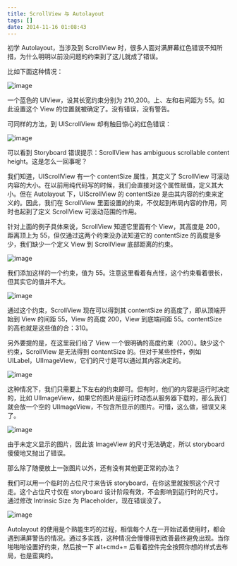 ```yaml
---
title: ScrollView 与 Autolayout
tags: []
date: 2014-11-16 01:08:43
---
```


初学 Autolayout，当涉及到 ScrollView 时，很多人面对满屏幕红色错误不知所措，为什么明明以前没问题的约束到了这儿就成了错误。

比如下面这种情况：

![image](/ScrollView%E4%B8%8EAutolayout/001.png)

一个蓝色的 UIView，设其长宽约束分别为 210,200。上、左和右间距为 55。如此设置这个 View 的位置就被确定了。没有错误，没有警告。

可同样的方法，到 UIScrollView 却有触目惊心的红色错误：

![image](/ScrollView%E4%B8%8EAutolayout/002.png)

可以看到 Storyboard 错误提示：ScrollView has ambiguous scrollable content height。这是怎么一回事呢？

我们知道，UIScrollView 有一个 contentSize 属性，其定义了 ScrollView 可滚动内容的大小。在以前用纯代码写的时候，我们会直接对这个属性赋值，定义其大小。但在 Autolayout 下，UIScrollView 的 contentSize 是由其内容的约束来定义的。因此，我们在 ScrollView 里面设置的约束，不仅起到布局内容的作用，同时也起到了定义 ScrollView 可滚动范围的作用。

针对上面的例子具体来说，ScrollView 知道它里面有个 View，其高度是 200，距离顶上为 55，但仅通过这两个约束没办法知道它的 contentSize 的高度是多少，我们缺少一个定义 View 到 ScrollView 底部距离的约束。

![image](/ScrollView%E4%B8%8EAutolayout/003.png)

我们添加这样的一个约束，值为 55。注意这里看着有点怪，这个约束看着很长，但其实它的值并不大。

![image](/ScrollView%E4%B8%8EAutolayout/004.png)

通过这个约束，ScrollView 现在可以得到其 contentSize 的高度了，即从顶端开始到 View 的间距 55，View 的高度 200，View 到底端间距 55。contentSize 的高也就是这些值的合：310。

另外要提的是，在这里我们给了 View 一个很明确的高度约束（200）。缺少这个约束，ScrollView 是无法得到 contentSize 的。但对于某些控件，例如 UILabel，UIImageView，它们的尺寸是可以通过其内容决定的。

![image](/ScrollView%E4%B8%8EAutolayout/005.png)

这种情况下，我们只需要上下左右的约束即可。但有时，他们的内容是运行时决定的，比如 UIImageView，如果它的图片是运行时动态从服务器下载的，那么我们就会放一个空的 UIImageView，不包含所显示的图片。可惜，这么做，错误又来了。

![image](/ScrollView%E4%B8%8EAutolayout/006.png)

由于未定义显示的图片，因此该 ImageView 的尺寸无法确定，所以 storyboard 傻傻地又抛出了错误。

那么除了随便放上一张图片以外，还有没有其他更正常的办法？

我们可以用一个临时的占位尺寸来告诉 storyboard，在你这里就按照这个尺寸走。这个占位尺寸仅在 storyboard 设计阶段有效，不会影响到运行时的尺寸。
通过修改 Intrinsic Size 为 Placeholder，现在错误没了。

![image](/ScrollView%E4%B8%8EAutolayout/007.png)

Autolayout 的使用是个熟能生巧的过程，相信每个人在一开始试着使用时，都会遇到满屏警告的情况。通过多实践，这种情况会慢慢得到改善最终避免出现。当你啪啪啪设置好约束，然后按一下 alt+cmd+= 后看着控件完全按照你想的样式去布局，也是蛮爽的。